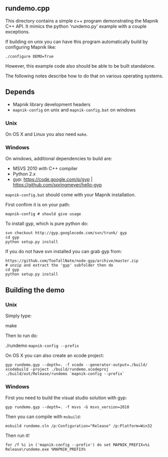 ## rundemo.cpp

This directory contains a simple c++ program demonstrating the Mapnik C++ API. It mimics the python 'rundemo.py' example with a couple exceptions.

If building on unix you can have this program automatically build by configuring Mapnik like:

    ./configure DEMO=True

However, this example code also should be able to be built standalone.

The following notes describe how to do that on various operating systems.

## Depends

 - Mapnik library development headers
 - `mapnik-config` on unix and `mapnik-config.bat` on windows

### Unix

On OS X and Linux you also need `make`.

### Windows

On windows, additional dependencies to build are:

 - MSVS 2010 with C++ compiler
 - Python 2.x
 - gyp: https://code.google.com/p/gyp | https://github.com/springmeyer/hello-gyp

`mapnik-config.bat` should come with your Mapnik installation.

First confirm it is on your path:

    mapnik-config # should give usage

To install gyp, which is pure python do:

    svn checkout http://gyp.googlecode.com/svn/trunk/ gyp
    cd gyp
    python setup.py install

If you do not have svn installed you can grab gyp from:

    https://github.com/TooTallNate/node-gyp/archive/master.zip
    # unzip and extract the 'gyp' subfolder then do
    cd gyp
    python setup.py install

## Building the demo

### Unix

Simply type:

   make

Then to run do:

   ./rundemo `mapnik-config --prefix`

On OS X you can also create an xcode project:

    gyp rundemo.gyp --depth=. -f xcode --generator-output=./build/
    xcodebuild -project ./build/rundemo.xcodeproj
    ./build/out/Release/rundemo `mapnik-config --prefix`


### Windows

First you need to build the visual studio solution with gyp:

    gyp rundemo.gyp --depth=. -f msvs -G msvs_version=2010

Then you can compile with `msbuild`:

    msbuild rundemo.sln /p:Configuration="Release" /p:Platform=Win32

Then run it!

    for /f %i in ('mapnik-config --prefix') do set MAPNIK_PREFIX=%i
    Release\rundemo.exe %MAPNIK_PREFIX%